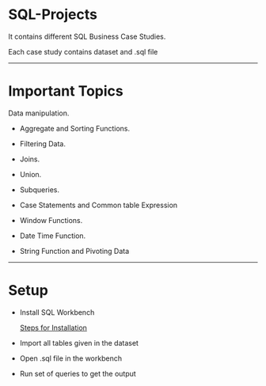 # SQL-Projects

It contains different SQL Business Case Studies.

Each case study contains dataset and .sql file
***

# Important Topics 

Data manipulation.

- Aggregate and Sorting Functions.

- Filtering Data.

- Joins.

- Union.

- Subqueries.

- Case Statements and Common table Expression

- Window Functions.

- Date Time Function.

- String Function and Pivoting Data
***

# Setup
- Install SQL Workbench
  
  [Steps for Installation](https://dev.mysql.com/doc/workbench/en/wb-installing.html)
  
- Import all tables given in the dataset

- Open .sql file in the workbench

- Run set of queries to get the output
